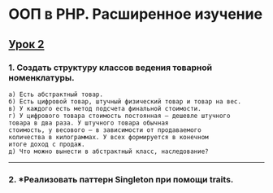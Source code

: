 # ООП в PHP. Расширенное изучение

## [Урок 2]()

### 1. Создать структуру классов ведения товарной номенклатуры. 
```
а) Есть абстрактный товар.
б) Есть цифровой товар, штучный физический товар и товар на вес.
в) У каждого есть метод подсчета финальной стоимости.
г) У цифрового товара стоимость постоянная – дешевле штучного 
товара в два раза. У штучного товара обычная 
стоимость, у весового – в зависимости от продаваемого 
количества в килограммах. У всех формируется в конечном 
итоге доход с продаж.
д) Что можно вынести в абстрактный класс, наследование?
```

---
### 2. *Реализовать паттерн Singleton при помощи traits.
